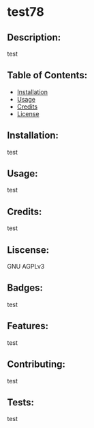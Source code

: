
# test78

## Description: 
test

## Table of Contents: 
* [Installation](#instal)
* [Usage](#usage)
* [Credits](#credits)
* [License](#license)

## Installation: 
test

## Usage: 
test

## Credits: 
test

## Liscense: 
GNU AGPLv3

## Badges: 
test

## Features: 
test

## Contributing: 
test

## Tests: 
test
    